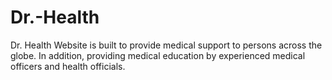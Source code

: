 # Dr.-Health
Dr. Health Website is built to provide medical support to persons across the globe. In addition, providing medical education by experienced medical officers and health officials.

